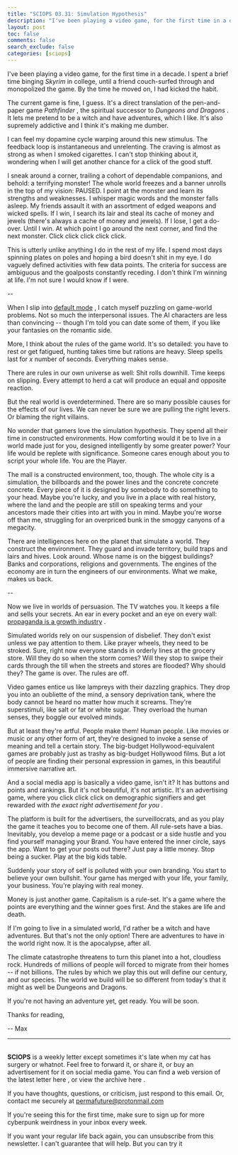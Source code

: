 ```yaml
---
title: "SCIOPS 03.31: Simulation Hypothesis"
description: "I've been playing a video game, for the first time in a decade"
layout: post
toc: false
comments: false
search_exclude: false
categories: [sciops]
---
```



 I've been playing a video game, for the first time in a decade. I spent a brief time binging
 *Skyrim* 
 in college, until a friend couch-surfed through and monopolized the game. By the time he moved on, I had kicked the habit.




 The current game is fine, I guess. It's a direct translation of the pen-and-paper game
 *Pathfinder* 
 , the spiritual successor to
 *Dungeons and Dragons* 
 . It lets me pretend to be a witch and have adventures, which I like. It's also supremely addictive and I think it's making me dumber.




 I can feel my dopamine cycle warping around this new stimulus. The feedback loop is instantaneous and unrelenting. The craving is almost as strong as when I smoked cigarettes. I can't stop thinking about it, wondering when I will get another chance for a click of the good stuff.




 I sneak around a corner, trailing a cohort of dependable companions, and behold: a terrifying monster! The whole world freezes and a banner unrolls in the top of my vision: PAUSED. I point at the monster and learn its strengths and weaknesses. I whisper magic words and the monster falls asleep. My friends assault it with an assortment of edged weapons and wicked spells. If I win, I search its lair and steal its cache of money and jewels (there's always a cache of money and jewels). If I lose, I get a do-over. Until I win. At which point I go around the next corner, and find the next monster. Click click click click click.




 This is utterly unlike anything I do in the rest of my life. I spend most days spinning plates on poles and hoping a bird doesn't shit in my eye. I do vaguely defined activities with few data points. The criteria for success are ambiguous and the goalposts constantly receding. I don't think I'm winning at life. I'm not sure I would know if I were.




 --




 When I slip into
 [default mode](https://tinyletter.com/sciops/letters/sciops-03-30-default-mode) 
 , I catch myself puzzling on game-world problems. Not so much the interpersonal issues. The AI characters are less than convincing -- though I'm told you can date some of them, if you like your fantasies on the romantic side.




 More, I think about the rules of the game world. It's so detailed: you have to rest or get fatigued, hunting takes time but rations are heavy. Sleep spells last for
 *x* 
 number of seconds. Everything makes sense.




 There are rules in our own universe as well: Shit rolls downhill. Time keeps on slipping. Every attempt to herd a cat will produce an equal and opposite reaction.




 But the real world is overdetermined. There are so many possible causes for the effects of our lives. We can never be sure we are pulling the right levers. Or blaming the right villains.




 No wonder that gamers love the simulation hypothesis. They spend all their time in constructed environments. How comforting would it be to live in a world made just for you, designed intelligently by some greater power? Your life would be replete with significance. Someone cares enough about you to script your whole life. You are the Player.




 The mall is a constructed environment, too, though. The whole city is a simulation, the billboards and the power lines and the concrete concrete concrete. Every piece of it is designed by somebody to do something to your head. Maybe you're lucky, and you live in a place with real history, where the land and the people are still on speaking terms and your ancestors made their cities into art with you in mind. Maybe you're worse off than me, struggling for an overpriced bunk in the smoggy canyons of a megacity.




 There are intelligences here on the planet that simulate a world. They construct the environment. They guard and invade territory, build traps and lairs and hives. Look around. Whose name is on the biggest buildings? Banks and corporations, religions and governments. The engines of the economy are in turn the engineers of our environments. What we make, makes us back.




 --




 Now we live in worlds of persuasion. The TV watches you. It keeps a file and sells your secrets. An ear in every pocket and an eye on every wall:
 [propaganda is a growth industry](https://tinyletter.com/sciops/letters/sciops-03-24-low-magics) 
 .




 Simulated worlds rely on our suspension of disbelief. They don't exist unless we pay attention to them. Like prayer wheels, they need to be stroked. Sure, right now everyone stands in orderly lines at the grocery store. Will they do so when the storm comes? Will they stop to swipe their cards through the till when the streets and stores are flooded? Why should they? The game is over. The rules are off.




 Video games entice us like lampreys with their dazzling graphics. They drop you into an oubliette of the mind, a sensory deprivation tank, where the body cannot be heard no matter how much it screams. They're superstimuli, like salt or fat or white sugar. They overload the human senses, they boggle our evolved minds.




 But at least they're artful. People make them! Human people. Like movies or music or any other form of art, they're designed to invoke a sense of meaning and tell a certain story. The big-budget Hollywood-equivalent games are probably just as trashy as big-budget Hollywood films. But a lot of people are finding their personal expression in games, in this beautiful immersive narrative art.




 And a social media app is basically a video game, isn't it? It has buttons and points and rankings. But it's not beautiful, it's not artistic. It's an advertising game, where you click click click on demographic signifiers and get rewarded with
 *the exact right advertisement for you* 
 .




 The platform is built for the advertisers, the surveillocrats, and as you play the game it teaches you to become one of them. All rule-sets have a bias. Inevitably, you develop a meme page or a podcast or a side hustle and you find yourself managing your Brand. You have entered the inner circle, says the app. Want to get your posts out there? Just pay a little money. Stop being a sucker. Play at the big kids table.




 Suddenly your story of self is polluted with your own branding. You start to believe your own bullshit. Your game has merged with your life, your family, your business. You're playing with real money.




 Money is just another game. Capitalism is a rule-set. It's a game where the points are everything and the winner goes first. And the stakes are life and death.




 If I'm going to live in a simulated world, I'd rather be a witch and have adventures. But that's not the only option! There are adventures to have in the world right now. It is the apocalypse, after all.




 The climate catastrophe threatens to turn this planet into a hot, cloudless rock. Hundreds of millions of people will forced to migrate from their homes -- if not billions. The rules by which we play this out will define our century, and our species. The world we build will be so different from today's that it might as well be Dungeons and Dragons.




 If you're not having an adventure yet, get ready. You will be soon.




 Thanks for reading,
   

 -- Max





---


###### 
**SCIOPS** 
 is a weekly letter except sometimes it's late when my cat has surgery or whatnot. Feel free to forward it, or share it, or buy an advertisement for it on social media game. You can find a web version of the
 latest letter here
 , or view the
 archive here
 .
 

 If you have thoughts, questions, or criticism, just respond to this email. Or, contact me securely at
 permafuture@protonmail.com


 If you're seeing this for the first time, make sure to
 sign up
 for more cyberpunk weirdness in your inbox every week.
 

 If you want your regular life back again, you can unsubscribe from this newsletter. I can't guarantee that will help. But you can try it

